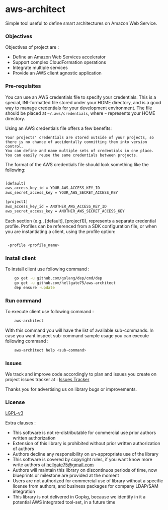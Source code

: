 # aws-architect

Simple tool useful to define smart architectures on Amazon Web Service.


### Objectives

Objectives of project are :

* Define an Amazon Web Services accelerator
* Support complex CloudFormation operations
* Integrate multiple services
* Provide an AWS client agnostic application


### Pre-requisites

You can use an AWS credentials file to specify your credentials. This is a special, INI-formatted file stored under your HOME directory, and is a good way to manage credentials for your development environment. The file should be placed at `~/.aws/credentials`, where `~` represents your HOME directory.

Using an AWS credentials file offers a few benefits:

    Your projects' credentials are stored outside of your projects, so there is no chance of accidentally committing them into version control.
    You can define and name multiple sets of credentials in one place.
    You can easily reuse the same credentials between projects.

The format of the AWS credentials file should look something like the following:
```bash

[default]
aws_access_key_id = YOUR_AWS_ACCESS_KEY_ID
aws_secret_access_key = YOUR_AWS_SECRET_ACCESS_KEY

[project1]
aws_access_key_id = ANOTHER_AWS_ACCESS_KEY_ID
aws_secret_access_key = ANOTHER_AWS_SECRET_ACCESS_KEY

```

Each section (e.g., [default], [project1]), represents a separate credential profile. Profiles can be referenced from a SDK configuration file, or when you are instantiating a client, using the profile option:

```bash

 -profile <profile_name>

```


### Install client

To install client use following command :

```bash
    go get -u github.com/golang/dep/cmd/dep
    go get -u github.com/hellgate75/aws-architect
    dep ensure -update
```


### Run command

To execute client use following command :

```bash
    aws-architect
```

With this command you will have the list of available sub-commands. In case you want inspect sub-command sample usage you can execute following command :

 ```bash
     aws-architect help <sub-command> 
 ```


### Issues

We track and improve code accordingly to plan and issues you create on project issues tracker at :
[Issues Tracker](https://github.com/hellgate75/aws-architect/issues)


Thanks you for advertising us on library bugs or improvements.


### License

[LGPL-v3](/LICENSE)

Extra clauses :

* This software is not re-distributable for commercial use prior authors written authorization 
* Extension of this library is prohibited without prior written authorization of authors
* Authors decline any responsibility on un-appropriate use of the library
* This software is covered by copyright rules, if you want know more write authors at hellgate75@gmail.com
* Authors will maintain this library on discontinuos periods of time, now blueprints or milestone are provided at the moment
* Users are not authorized for commercial use of library without a specific license from authors, and business packages for company LDAP/SAM integration
* This library is not delivered in Gopkg, because we identify in it a potential AWS integrated tool-set, in a future time
